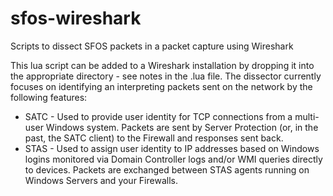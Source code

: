 # sfos-wireshark
Scripts to dissect SFOS packets in a packet capture using Wireshark

This lua script can be added to a Wireshark installation by dropping it into the appropriate directory - see notes in the .lua file.
The dissector currently focuses on identifying an interpreting packets sent on the network by the following features:
- SATC - Used to provide user identity for TCP connections from a multi-user Windows system. Packets are sent by Server Protection (or, in the past, the SATC client) to the Firewall and responses sent back.
- STAS - Used to assign user identity to IP addresses based on Windows logins monitored via Domain Controller logs and/or WMI queries directly to devices. Packets are exchanged between STAS agents running on Windows Servers and your Firewalls.
